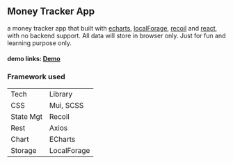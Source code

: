 
## Money Tracker App
a money tracker app that built with [echarts](https://github.com/apache/echarts), [localForage](https://github.com/localForage/localForage), [recoil](https://github.com/facebookexperimental/Recoil) and [react](https://github.com/facebook/react), with no backend support. All data will store in browser only. Just for fun and learning purpose only.

#### demo links: [Demo](https://money-manager-client-phi.vercel.app)


### Framework used
<table>
  <tr><td>Tech</td><td>Library</td></tr>
  <tr><td>CSS</td><td>Mui, SCSS</td></tr>
  <tr><td>State Mgt</td><td>Recoil</td></tr>
  <tr><td>Rest</td><td>Axios</td></tr>
  <tr><td>Chart</td><td>ECharts</td></tr>
  <tr><td>Storage</td><td>LocalForage</td></tr>
</table>
